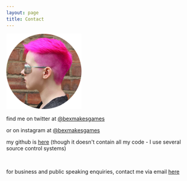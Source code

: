 ```yaml
---
layout: page
title: Contact
---
```


<img src="/assets/img/bexprofile.png" alt="A photo of Bex's profile, taken with Bex standing in front of a brick wall." height="200" width="200">


find me on twitter at [@bexmakesgames](https://twitter.com/bexmakesgames)

or on instagram at [@bexmakesgames](https://www.instagram.com/bexmakesgames/)

my github is [here](https://github.com/bexedmondson) (though it doesn't contain all my code - I use several source control systems)

<br/>

for business and public speaking enquiries, contact me via email [here](mailto:bexedmondson@gmail.com)
